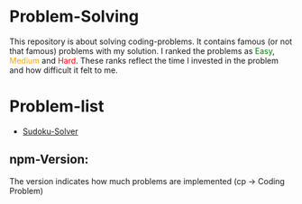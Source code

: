 # Problem-Solving
This repository is about solving coding-problems. It contains famous (or not that famous) problems with my solution. I ranked the problems as <span style="color:green">Easy</span>, <span style="color:orange">Medium</span> and <span style="color:red">Hard</span>. These ranks reflect the time I invested in the problem and how difficult it felt to me.

# Problem-list
- [Sudoku-Solver](./Problems/Sudoku-Solver/README.md)

## npm-Version:
The version indicates how much problems are implemented (cp -> Coding Problem)